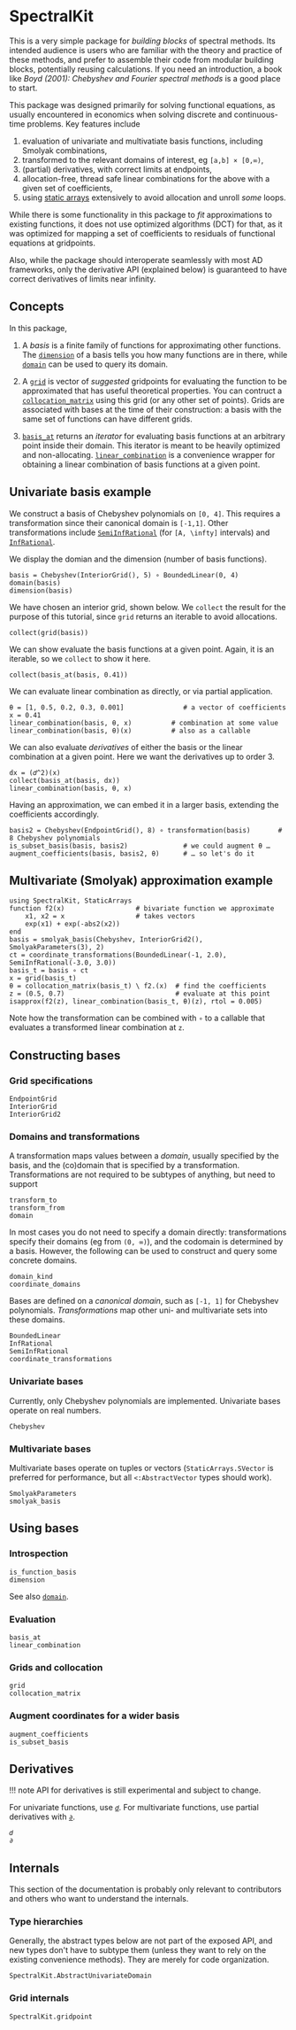 # SpectralKit

This is a very simple package for *building blocks* of spectral methods. Its intended audience is users who are familiar with the theory and practice of these methods, and prefer to assemble their code from modular building blocks, potentially reusing calculations. If you need an introduction, a book like *Boyd (2001): Chebyshev and Fourier spectral methods* is a good place to start.

This package was designed primarily for solving functional equations, as usually encountered in economics when solving discrete and continuous-time problems. Key features include

1. evaluation of univariate and multivatiate basis functions, including Smolyak combinations,
2. transformed to the relevant domains of interest, eg ``[a,b] × [0,∞)``,
3. (partial) derivatives, with correct limits at endpoints,
4. allocation-free, thread safe linear combinations for the above with a given set of coefficients,
5. using [static arrays](https://github.com/JuliaArrays/StaticArrays.jl) extensively to avoid allocation and unroll *some* loops.

While there is some functionality in this package to *fit* approximations to existing functions, it does not use optimized algorithms (DCT) for that, as it was optimized for mapping a set of coefficients to residuals of functional equations at gridpoints.

Also, while the package should interoperate seamlessly with most AD frameworks, only the derivative API (explained below) is guaranteed to have correct derivatives of limits near infinity.

## Concepts

In this package,

1. A *basis* is a finite family of functions for approximating other functions. The [`dimension`](@ref) of a basis tells you how many functions are in there, while [`domain`](@ref) can be used to query its domain.

2. A [`grid`](@ref) is vector of *suggested* gridpoints for evaluating the function to be approximated that has useful theoretical properties. You can contruct a [`collocation_matrix`](@ref) using this grid (or any other set of points). Grids are associated with bases at the time of their construction: a basis with the same set of functions can have different grids.

3. [`basis_at`](@ref) returns an *iterator* for evaluating basis functions at an arbitrary point inside their domain. This iterator is meant to be heavily optimized and non-allocating. [`linear_combination`](@ref) is a convenience wrapper for obtaining a linear combination of basis functions at a given point.

## Univariate basis example

We construct a basis of Chebyshev polynomials on ``[0, 4]``. This requires a transformation since their canonical domain is ``[-1,1]``. Other transformations include [`SemiInfRational`](@ref) (for ``[A, \infty]`` intervals)  and [`InfRational`](@ref).

We display the domian and the dimension (number of basis functions).
```@example univariate
basis = Chebyshev(InteriorGrid(), 5) ∘ BoundedLinear(0, 4)
domain(basis)
dimension(basis)
```

We have chosen an interior grid, shown below. We `collect` the result for the purpose of this tutorial, since `grid` returns an iterable to avoid allocations.
```@example univariate
collect(grid(basis))
```

We can show evaluate the basis functions at a given point. Again, it is an iterable, so we `collect` to show it here.
```@example univariate
collect(basis_at(basis, 0.41))
```

We can evaluate linear combination as directly, or via partial application.
```@example univariate
θ = [1, 0.5, 0.2, 0.3, 0.001]               # a vector of coefficients
x = 0.41
linear_combination(basis, θ, x)          # combination at some value
linear_combination(basis, θ)(x)          # also as a callable
```

We can also evaluate *derivatives* of either the basis or the linear combination at a given point. Here we want the derivatives up to order 3.
```@example univariate
dx = (𝑑^2)(x)
collect(basis_at(basis, dx))
linear_combination(basis, θ, x)
```

Having an approximation, we can embed it in a larger basis, extending the coefficients accordingly.
```@example univariate
basis2 = Chebyshev(EndpointGrid(), 8) ∘ transformation(basis)       # 8 Chebyshev polynomials
is_subset_basis(basis, basis2)              # we could augment θ …
augment_coefficients(basis, basis2, θ)      # … so let's do it
```

## Multivariate (Smolyak) approximation example

```@example
using SpectralKit, StaticArrays
function f2(x)                  # bivariate function we approximate
    x1, x2 = x                  # takes vectors
    exp(x1) + exp(-abs2(x2))
end
basis = smolyak_basis(Chebyshev, InteriorGrid2(), SmolyakParameters(3), 2)
ct = coordinate_transformations(BoundedLinear(-1, 2.0), SemiInfRational(-3.0, 3.0))
basis_t = basis ∘ ct
x = grid(basis_t)
θ = collocation_matrix(basis_t) \ f2.(x)  # find the coefficients
z = (0.5, 0.7)                            # evaluate at this point
isapprox(f2(z), linear_combination(basis_t, θ)(z), rtol = 0.005)
```

Note how the transformation can be combined with `∘` to a callable that evaluates a transformed linear combination at `z`.

## Constructing bases

### Grid specifications

```@docs
EndpointGrid
InteriorGrid
InteriorGrid2
```

### Domains and transformations

A transformation maps values between a *domain*, usually specified by
the basis, and the (co)domain that is specified by a transformation.
Transformations are not required to be subtypes of anything, but need
to support

```@docs
transform_to
transform_from
domain
```

In most cases you do not need to specify a domain directly: transformations specify their domains (eg from ``(0, ∞)``), and the codomain is determined by a basis. However, the following can be used to construct and query some concrete domains.

```@docs
domain_kind
coordinate_domains
```

Bases are defined on a *canonical domain*, such as ``[-1, 1]`` for Chebyshev polynomials. *Transformations* map other uni- and multivariate sets into these domains.

```@docs
BoundedLinear
InfRational
SemiInfRational
coordinate_transformations
```

### Univariate bases

Currently, only Chebyshev polynomials are implemented. Univariate bases operate on real numbers.

```@docs
Chebyshev
```

### Multivariate bases

Multivariate bases operate on tuples or vectors (`StaticArrays.SVector` is preferred for performance, but all `<:AbstractVector` types should work).

```@docs
SmolyakParameters
smolyak_basis
```

## Using bases

### Introspection

```@docs
is_function_basis
dimension
```

See also [`domain`](@ref).

### Evaluation

```@docs
basis_at
linear_combination
```

### Grids and collocation

```@docs
grid
collocation_matrix
```

### Augment coordinates for a wider basis

```@docs
augment_coefficients
is_subset_basis
```

## Derivatives

!!! note
    API for derivatives is still experimental and subject to change.

For univariate functions, use [`𝑑`](@ref). For multivariate functions, use partial derivatives with [`∂`](@ref).

```@docs
𝑑
∂
```

## Internals

This section of the documentation is probably only relevant to contributors and others who want to understand the internals.

### Type hierarchies

Generally, the abstract types below are not part of the exposed API, and new types don't have to subtype them (unless they want to rely on the existing convenience methods). They are merely for code organization.

```@docs
SpectralKit.AbstractUnivariateDomain
```

### Grid internals

```@docs
SpectralKit.gridpoint
```
